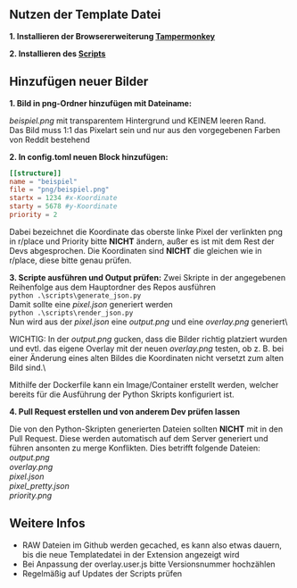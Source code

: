 ## Nutzen der Template Datei

**1. Installieren der Browsererweiterung [Tampermonkey](https://tampermonkey.net)**

**2. Installieren des [Scripts](https://github.com/3v1LDead/rplace/raw/main/overlay.user.js)**


## Hinzufügen neuer Bilder

**1. Bild in png-Ordner hinzufügen mit Dateiname:** 

_beispiel.png_ mit transparentem Hintergrund und KEINEM leeren Rand.\
Das Bild muss 1:1 das Pixelart sein und nur aus den vorgegebenen Farben von Reddit bestehend


**2. In config.toml neuen Block hinzufügen:** 
```toml
[[structure]]
name = "beispiel"
file = "png/beispiel.png"
startx = 1234 #x-Koordinate
starty = 5678 #y-Koordinate
priority = 2
```
Dabei bezeichnet die Koordinate das oberste linke Pixel der verlinkten png in r/place
und Priority bitte **NICHT** ändern, außer es ist mit dem Rest der Devs abgesprochen.
Die Koordinaten sind **NICHT** die gleichen wie in r/place, diese bitte genau prüfen.

**3. Scripte ausführen und Output prüfen:**
Zwei Skripte in der angegebenen Reihenfolge aus dem Hauptordner des Repos ausführen\
`python .\scripts\generate_json.py`\
Damit sollte eine _pixel.json_ generiert werden\
`python .\scripts\render_json.py`\
Nun wird aus der _pixel.json_ eine _output.png_ und eine _overlay.png_ generiert\

WICHTIG: In der _output.png_ gucken, dass die Bilder richtig platziert wurden und evtl. das eigene Overlay mit der neuen _overlay.png_ testen, ob z. B. bei einer Änderung eines alten Bildes die Koordinaten nicht versetzt zum alten Bild sind.\

Mithilfe der Dockerfile kann ein Image/Container erstellt werden, welcher bereits für die Ausführung der Python Skripts konfiguriert ist.

**4. Pull Request erstellen und von anderem Dev prüfen lassen** 

Die von den Python-Skripten generierten Dateien sollten **NICHT** mit in den Pull Request. Diese werden automatisch auf dem Server generiert und führen ansonten zu merge Konflikten. Dies betrifft folgende Dateien:\
_output.png_\
_overlay.png_\
_pixel.json_\
_pixel_pretty.json_\
_priority.png_

## Weitere Infos
- RAW Dateien im Github werden gecached, es kann also etwas dauern, bis die neue Templatedatei in der Extension angezeigt wird
- Bei Anpassung der overlay.user.js bitte Versionsnummer hochzählen
- Regelmäßig auf Updates der Scripts prüfen
